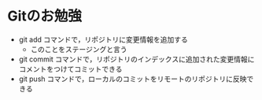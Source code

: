 # Gitのお勉強
- git add  コマンドで，リポジトリに変更情報を追加する
  - このことをステージングと言う
- git commit  コマンドで，リポジトリのインデックスに追加された変更情報にコメントをつけてコミットできる
- git push  コマンドで，ローカルのコミットをリモートのリポジトリに反映できる

